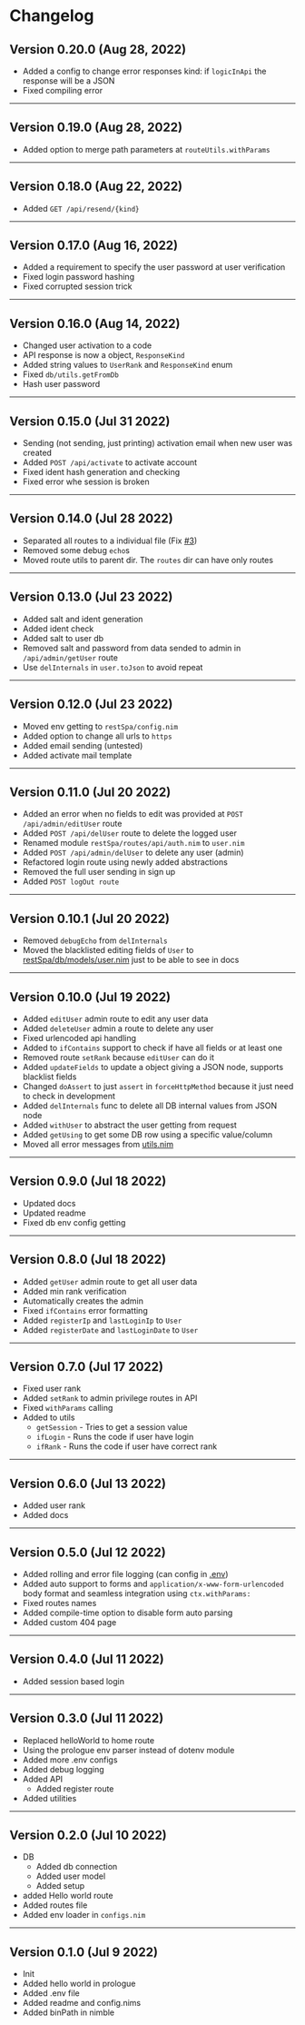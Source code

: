 # Changelog

## Version 0.20.0 (Aug 28, 2022)

- Added a config to change error responses kind: if `logicInApi` the response
  will be a JSON
- Fixed compiling error

---
## Version 0.19.0 (Aug 28, 2022)

- Added option to merge path parameters at `routeUtils.withParams`

---

## Version 0.18.0 (Aug 22, 2022)

- Added `GET /api/resend/{kind}`

---

## Version 0.17.0 (Aug 16, 2022)

- Added a requirement to specify the user password at user verification
- Fixed login password hashing
- Fixed corrupted session trick

---

## Version 0.16.0 (Aug 14, 2022)

- Changed user activation to a code
- API response is now a object, `ResponseKind`
- Added string values to `UserRank` and `ResponseKind` enum
- Fixed `db/utils.getFromDb`
- Hash user password

---

## Version 0.15.0 (Jul 31 2022)

- Sending (not sending, just printing) activation email when new user was created
- Added `POST /api/activate` to activate account
- Fixed ident hash generation and checking
- Fixed error whe session is broken

---

## Version 0.14.0 (Jul 28 2022)

- Separated all routes to a individual file (Fix [#3](https://github.com/thisago/restSpa/issues/3))
- Removed some debug `echo`s
- Moved route utils to parent dir. The `routes` dir can have only routes

---

## Version 0.13.0 (Jul 23 2022)

- Added salt and ident generation
- Added ident check
- Added salt to user db
- Removed salt and password from data sended to admin in `/api/admin/getUser` route
- Use `delInternals` in `user.toJson` to avoid repeat

---

## Version 0.12.0 (Jul 23 2022)

- Moved env getting to `restSpa/config.nim`
- Added option to change all urls to `https`
- Added email sending (untested)
- Added activate mail template

---

## Version 0.11.0 (Jul 20 2022)

- Added an error when no fields to edit was provided at `POST /api/admin/editUser` route
- Added `POST /api/delUser` route to delete the logged user
- Renamed module `restSpa/routes/api/auth.nim` to `user.nim`
- Added `POST /api/admin/delUser` to delete any user (admin)
- Refactored login route using newly added abstractions
- Removed the full user sending in sign up
- Added `POST logOut route`

---

## Version 0.10.1 (Jul 20 2022)

- Removed `debugEcho` from `delInternals`
- Moved the blacklisted editing fields of `User` to [restSpa/db/models/user.nim](src/restSpa/db/models/user.nim) just to be able to see in docs

---

## Version 0.10.0 (Jul 19 2022)

- Added `editUser` admin route to edit any user data
- Added `deleteUser` admin a route to delete any user
- Fixed urlencoded api handling
- Added to `ifContains` support to check if have all fields or at least one
- Removed route `setRank` because `editUser` can do it
- Added `updateFields` to update a object giving a JSON node, supports blacklist fields
- Changed `doAssert` to just `assert` in `forceHttpMethod` because it just need to check in development
- Added `delInternals` func to delete all DB internal values from JSON node
- Added `withUser` to abstract the user getting from request
- Added `getUsing` to get some DB row using a specific value/column
- Moved all error messages from [utils.nim](src/restSpa/routes/utils.nim)

---

## Version 0.9.0 (Jul 18 2022)

- Updated docs
- Updated readme
- Fixed db env config getting

---

## Version 0.8.0 (Jul 18 2022)

- Added `getUser` admin route to get all user data
- Added min rank verification
- Automatically creates the admin
- Fixed `ifContains` error formatting
- Added `registerIp` and `lastLoginIp` to `User`
- Added `registerDate` and `lastLoginDate` to `User`

---

## Version 0.7.0 (Jul 17 2022)

- Fixed user rank
- Added `setRank` to admin privilege routes in API
- Fixed `withParams` calling
- Added to utils
  - `getSession` - Tries to get a session value
  - `ifLogin` - Runs the code if user have login
  - `ifRank` - Runs the code if user have correct rank

---

## Version 0.6.0 (Jul 13 2022)

- Added user rank
- Added docs

---

## Version 0.5.0 (Jul 12 2022)

- Added rolling and error file logging (can config in [.env](.env))
- Added auto support to forms and `application/x-www-form-urlencoded` body format and seamless integration using `ctx.withParams:`
- Fixed routes names
- Added compile-time option to disable form auto parsing
- Added custom 404 page

---

## Version 0.4.0 (Jul 11 2022)

- Added session based login

---

## Version 0.3.0 (Jul 11 2022)

- Replaced helloWorld to home route
- Using the prologue env parser instead of dotenv module
- Added more .env configs
- Added debug logging
- Added API
  - Added register route
- Added utilities

---

## Version 0.2.0 (Jul 10 2022)

- DB
  - Added db connection
  - Added user model
  - Added setup
- added Hello world route
- Added routes file
- Added env loader in `configs.nim`

---

## Version 0.1.0 (Jul 9 2022)

- Init
- Added hello world in prologue
- Added .env file
- Added readme and config.nims
- Added binPath in nimble

